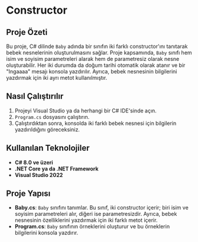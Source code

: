 # Constructor

## Proje Özeti

Bu proje, C# dilinde `Baby` adında bir sınıfın iki farklı constructor'ını tanıtarak bebek nesnelerinin oluşturulmasını sağlar. Proje kapsamında, `Baby` sınıfı hem isim ve soyisim parametreleri alarak hem de parametresiz olarak nesne oluşturabilir. Her iki durumda da doğum tarihi otomatik olarak atanır ve bir "Ingaaaa" mesajı konsola yazdırılır. Ayrıca, bebek nesnesinin bilgilerini yazdırmak için iki ayrı metot kullanılmıştır.

## Nasıl Çalıştırılır

1. Projeyi Visual Studio ya da herhangi bir C# IDE'sinde açın.
2. `Program.cs` dosyasını çalıştırın.
3. Çalıştırdıktan sonra, konsolda iki farklı bebek nesnesi için bilgilerin yazdırıldığını göreceksiniz.

## Kullanılan Teknolojiler

- **C# 8.0 ve üzeri**
- **.NET Core ya da .NET Framework**
- **Visual Studio 2022**

## Proje Yapısı

- **Baby.cs**: `Baby` sınıfını tanımlar. Bu sınıf, iki constructor içerir; biri isim ve soyisim parametreleri alır, diğeri ise parametresizdir. Ayrıca, bebek nesnesinin özelliklerini yazdırmak için iki farklı metot içerir.
- **Program.cs**: `Baby` sınıfının örneklerini oluşturur ve bu örneklerin bilgilerini konsola yazdırır.
